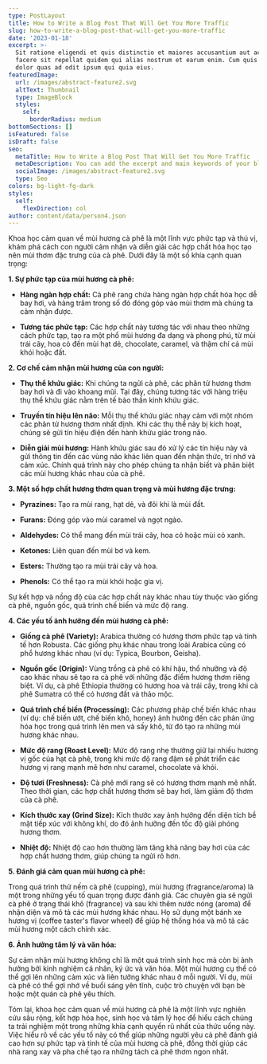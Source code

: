 ```yaml
---
type: PostLayout
title: How to Write a Blog Post That Will Get You More Traffic
slug: how-to-write-a-blog-post-that-will-get-you-more-traffic
date: '2023-01-18'
excerpt: >-
  Sit ratione eligendi et quis distinctio et maiores accusantium aut accusamus
  facere sit repellat quidem qui alias nostrum et earum enim. Cum quis sint eos
  dolor quas ad odit ipsum qui quia eius.
featuredImage:
  url: /images/abstract-feature2.svg
  altText: Thumbnail
  type: ImageBlock
  styles:
    self:
      borderRadius: medium
bottomSections: []
isFeatured: false
isDraft: false
seo:
  metaTitle: How to Write a Blog Post That Will Get You More Traffic
  metaDescription: You can add the excerpt and main keywords of your blog post here.
  socialImage: /images/abstract-feature2.svg
  type: Seo
colors: bg-light-fg-dark
styles:
  self:
    flexDirection: col
author: content/data/person4.json
---
```

Khoa học cảm quan về mùi hương cà phê là một lĩnh vực phức tạp và thú vị, khám phá cách con người cảm nhận và diễn giải các hợp chất hóa học tạo nên mùi thơm đặc trưng của cà phê. Dưới đây là một số khía cạnh quan trọng:

**1. Sự phức tạp của mùi hương cà phê:**

*   **Hàng ngàn hợp chất:** Cà phê rang chứa hàng ngàn hợp chất hóa học dễ bay hơi, và hàng trăm trong số đó đóng góp vào mùi thơm mà chúng ta cảm nhận được.

*   **Tương tác phức tạp:** Các hợp chất này tương tác với nhau theo những cách phức tạp, tạo ra một phổ mùi hương đa dạng và phong phú, từ mùi trái cây, hoa cỏ đến mùi hạt dẻ, chocolate, caramel, và thậm chí cả mùi khói hoặc đất.

**2. Cơ chế cảm nhận mùi hương của con người:**

*   **Thụ thể khứu giác:** Khi chúng ta ngửi cà phê, các phân tử hương thơm bay hơi và đi vào khoang mũi. Tại đây, chúng tương tác với hàng triệu thụ thể khứu giác nằm trên tế bào thần kinh khứu giác.

*   **Truyền tín hiệu lên não:** Mỗi thụ thể khứu giác nhạy cảm với một nhóm các phân tử hương thơm nhất định. Khi các thụ thể này bị kích hoạt, chúng sẽ gửi tín hiệu điện đến hành khứu giác trong não.

*   **Diễn giải mùi hương:** Hành khứu giác sau đó xử lý các tín hiệu này và gửi thông tin đến các vùng não khác liên quan đến nhận thức, trí nhớ và cảm xúc. Chính quá trình này cho phép chúng ta nhận biết và phân biệt các mùi hương khác nhau của cà phê.

**3. Một số hợp chất hương thơm quan trọng và mùi hương đặc trưng:**

*   **Pyrazines:** Tạo ra mùi rang, hạt dẻ, và đôi khi là mùi đất.

*   **Furans:** Đóng góp vào mùi caramel và ngọt ngào.

*   **Aldehydes:** Có thể mang đến mùi trái cây, hoa cỏ hoặc mùi cỏ xanh.

*   **Ketones:** Liên quan đến mùi bơ và kem.

*   **Esters:** Thường tạo ra mùi trái cây và hoa.

*   **Phenols:** Có thể tạo ra mùi khói hoặc gia vị.

Sự kết hợp và nồng độ của các hợp chất này khác nhau tùy thuộc vào giống cà phê, nguồn gốc, quá trình chế biến và mức độ rang.

**4. Các yếu tố ảnh hưởng đến mùi hương cà phê:**

*   **Giống cà phê (Variety):** Arabica thường có hương thơm phức tạp và tinh tế hơn Robusta. Các giống phụ khác nhau trong loài Arabica cũng có phổ hương khác nhau (ví dụ: Typica, Bourbon, Geisha).

*   **Nguồn gốc (Origin):** Vùng trồng cà phê có khí hậu, thổ nhưỡng và độ cao khác nhau sẽ tạo ra cà phê với những đặc điểm hương thơm riêng biệt. Ví dụ, cà phê Ethiopia thường có hương hoa và trái cây, trong khi cà phê Sumatra có thể có hương đất và thảo mộc.

*   **Quá trình chế biến (Processing):** Các phương pháp chế biến khác nhau (ví dụ: chế biến ướt, chế biến khô, honey) ảnh hưởng đến các phản ứng hóa học trong quá trình lên men và sấy khô, từ đó tạo ra những mùi hương khác nhau.

*   **Mức độ rang (Roast Level):** Mức độ rang nhẹ thường giữ lại nhiều hương vị gốc của hạt cà phê, trong khi mức độ rang đậm sẽ phát triển các hương vị rang mạnh mẽ hơn như caramel, chocolate và khói.

*   **Độ tươi (Freshness):** Cà phê mới rang sẽ có hương thơm mạnh mẽ nhất. Theo thời gian, các hợp chất hương thơm sẽ bay hơi, làm giảm độ thơm của cà phê.

*   **Kích thước xay (Grind Size):** Kích thước xay ảnh hưởng đến diện tích bề mặt tiếp xúc với không khí, do đó ảnh hưởng đến tốc độ giải phóng hương thơm.

*   **Nhiệt độ:** Nhiệt độ cao hơn thường làm tăng khả năng bay hơi của các hợp chất hương thơm, giúp chúng ta ngửi rõ hơn.

**5. Đánh giá cảm quan mùi hương cà phê:**

Trong quá trình thử nếm cà phê (cupping), mùi hương (fragrance/aroma) là một trong những yếu tố quan trọng được đánh giá. Các chuyên gia sẽ ngửi cà phê ở trạng thái khô (fragrance) và sau khi thêm nước nóng (aroma) để nhận diện và mô tả các mùi hương khác nhau. Họ sử dụng một bánh xe hương vị (coffee taster's flavor wheel) để giúp hệ thống hóa và mô tả các mùi hương một cách chính xác.

**6. Ảnh hưởng tâm lý và văn hóa:**

Sự cảm nhận mùi hương không chỉ là một quá trình sinh học mà còn bị ảnh hưởng bởi kinh nghiệm cá nhân, ký ức và văn hóa. Một mùi hương cụ thể có thể gợi lên những cảm xúc và liên tưởng khác nhau ở mỗi người. Ví dụ, mùi cà phê có thể gợi nhớ về buổi sáng yên tĩnh, cuộc trò chuyện với bạn bè hoặc một quán cà phê yêu thích.

Tóm lại, khoa học cảm quan về mùi hương cà phê là một lĩnh vực nghiên cứu sâu rộng, kết hợp hóa học, sinh học và tâm lý học để hiểu cách chúng ta trải nghiệm một trong những khía cạnh quyến rũ nhất của thức uống này. Việc hiểu rõ về các yếu tố này có thể giúp những người yêu cà phê đánh giá cao hơn sự phức tạp và tinh tế của mùi hương cà phê, đồng thời giúp các nhà rang xay và pha chế tạo ra những tách cà phê thơm ngon nhất.
